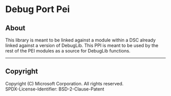 # Debug Port Pei

## About

This library is meant to be linked against a module within a DSC already linked against a version
of DebugLib.
This PPI is meant to be used by the rest of the PEI modules as a source for DebugLib functions.

---

## Copyright

Copyright (C) Microsoft Corporation. All rights reserved.  
SPDX-License-Identifier: BSD-2-Clause-Patent
